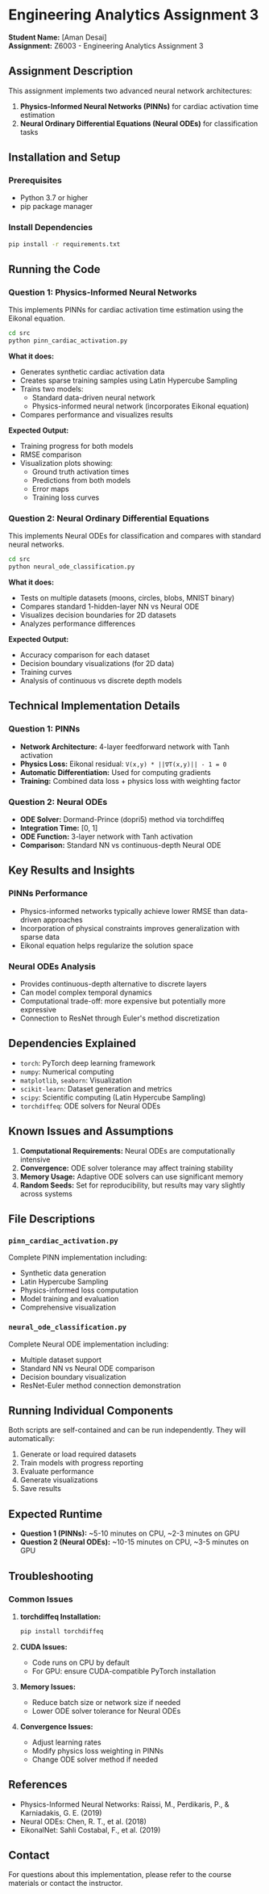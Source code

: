 # Engineering Analytics Assignment 3

**Student Name:** [Aman Desai]  
**Assignment:** Z6003 - Engineering Analytics Assignment 3  

## Assignment Description

This assignment implements two advanced neural network architectures:

1. **Physics-Informed Neural Networks (PINNs)** for cardiac activation time estimation
2. **Neural Ordinary Differential Equations (Neural ODEs)** for classification tasks

## Installation and Setup

### Prerequisites
- Python 3.7 or higher
- pip package manager

### Install Dependencies

```bash
pip install -r requirements.txt
```

## Running the Code

### Question 1: Physics-Informed Neural Networks

This implements PINNs for cardiac activation time estimation using the Eikonal equation.

```bash
cd src
python pinn_cardiac_activation.py
```

**What it does:**
- Generates synthetic cardiac activation data
- Creates sparse training samples using Latin Hypercube Sampling
- Trains two models:
  - Standard data-driven neural network
  - Physics-informed neural network (incorporates Eikonal equation)
- Compares performance and visualizes results

**Expected Output:**
- Training progress for both models
- RMSE comparison
- Visualization plots showing:
  - Ground truth activation times
  - Predictions from both models
  - Error maps
  - Training loss curves

### Question 2: Neural Ordinary Differential Equations

This implements Neural ODEs for classification and compares with standard neural networks.

```bash
cd src
python neural_ode_classification.py
```

**What it does:**
- Tests on multiple datasets (moons, circles, blobs, MNIST binary)
- Compares standard 1-hidden-layer NN vs Neural ODE
- Visualizes decision boundaries for 2D datasets
- Analyzes performance differences

**Expected Output:**
- Accuracy comparison for each dataset
- Decision boundary visualizations (for 2D data)
- Training curves
- Analysis of continuous vs discrete depth models

## Technical Implementation Details

### Question 1: PINNs
- **Network Architecture:** 4-layer feedforward network with Tanh activation
- **Physics Loss:** Eikonal residual: `V(x,y) * ||∇T(x,y)|| - 1 = 0`
- **Automatic Differentiation:** Used for computing gradients
- **Training:** Combined data loss + physics loss with weighting factor

### Question 2: Neural ODEs
- **ODE Solver:** Dormand-Prince (dopri5) method via torchdiffeq
- **Integration Time:** [0, 1]
- **ODE Function:** 3-layer network with Tanh activation
- **Comparison:** Standard NN vs continuous-depth Neural ODE

## Key Results and Insights

### PINNs Performance
- Physics-informed networks typically achieve lower RMSE than data-driven approaches
- Incorporation of physical constraints improves generalization with sparse data
- Eikonal equation helps regularize the solution space

### Neural ODEs Analysis
- Provides continuous-depth alternative to discrete layers
- Can model complex temporal dynamics
- Computational trade-off: more expensive but potentially more expressive
- Connection to ResNet through Euler's method discretization

## Dependencies Explained

- `torch`: PyTorch deep learning framework
- `numpy`: Numerical computing
- `matplotlib`, `seaborn`: Visualization
- `scikit-learn`: Dataset generation and metrics
- `scipy`: Scientific computing (Latin Hypercube Sampling)
- `torchdiffeq`: ODE solvers for Neural ODEs

## Known Issues and Assumptions

1. **Computational Requirements:** Neural ODEs are computationally intensive
2. **Convergence:** ODE solver tolerance may affect training stability
3. **Memory Usage:** Adaptive ODE solvers can use significant memory
4. **Random Seeds:** Set for reproducibility, but results may vary slightly across systems

## File Descriptions

### `pinn_cardiac_activation.py`
Complete PINN implementation including:
- Synthetic data generation
- Latin Hypercube Sampling
- Physics-informed loss computation
- Model training and evaluation
- Comprehensive visualization

### `neural_ode_classification.py`
Complete Neural ODE implementation including:
- Multiple dataset support
- Standard NN vs Neural ODE comparison
- Decision boundary visualization
- ResNet-Euler method connection demonstration

## Running Individual Components

Both scripts are self-contained and can be run independently. They will automatically:
1. Generate or load required datasets
2. Train models with progress reporting
3. Evaluate performance
4. Generate visualizations
5. Save results

## Expected Runtime

- **Question 1 (PINNs):** ~5-10 minutes on CPU, ~2-3 minutes on GPU
- **Question 2 (Neural ODEs):** ~10-15 minutes on CPU, ~3-5 minutes on GPU

## Troubleshooting

### Common Issues

1. **torchdiffeq Installation:**
   ```bash
   pip install torchdiffeq
   ```

2. **CUDA Issues:**
   - Code runs on CPU by default
   - For GPU: ensure CUDA-compatible PyTorch installation

3. **Memory Issues:**
   - Reduce batch size or network size if needed
   - Lower ODE solver tolerance for Neural ODEs

4. **Convergence Issues:**
   - Adjust learning rates
   - Modify physics loss weighting in PINNs
   - Change ODE solver method if needed

## References

- Physics-Informed Neural Networks: Raissi, M., Perdikaris, P., & Karniadakis, G. E. (2019)
- Neural ODEs: Chen, R. T., et al. (2018)
- EikonalNet: Sahli Costabal, F., et al. (2019)

## Contact

For questions about this implementation, please refer to the course materials or contact the instructor.

